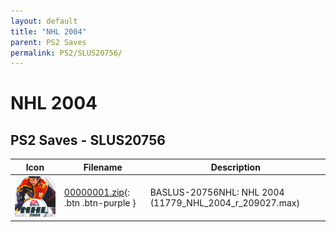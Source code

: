 ```yaml
---
layout: default
title: "NHL 2004"
parent: PS2 Saves
permalink: PS2/SLUS20756/
---
```

# NHL 2004

## PS2 Saves - SLUS20756

| Icon | Filename | Description |
|------|----------|-------------|
| ![NHL 2004](icon0.png) | [00000001.zip](00000001.zip){: .btn .btn-purple } | BASLUS-20756NHL: NHL 2004 (11779_NHL_2004_r_209027.max) |
